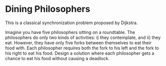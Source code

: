 # Dining Philosophers

This is a classical synchronization problem proposed by Dijkstra.

Imagine you have five philosophers sitting on a roundtable. The philosophers do only two kinds of activities: i) they contemplate, and ii) they eat. However, they have only five forks between themselves to eat their food with. Each philosopher requires both the fork to his left and the fork to his right to eat his food. Design a solution where each philosopher gets a chance to eat his food without causing a deadlock.
